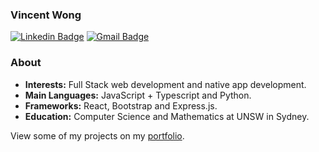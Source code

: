 ### Vincent Wong
[![Linkedin Badge](https://img.shields.io/badge/-Vincent_Wong-blue?style=flat-square&logo=Linkedin&logoColor=white&link=https://www.linkedin.com/in/vincent-wc-wong//)](https://www.linkedin.com/in/vincent-wc-wong/) 
[![Gmail Badge](https://img.shields.io/badge/-vincent@vwong.dev-c14438?style=flat-square&logo=Gmail&logoColor=white&link=mailto:vincent@vwong.dev)](vincent@vwong.dev)

### About
-  **Interests:** Full Stack web development and native app development.
-  **Main Languages:** JavaScript + Typescript and Python.
-  **Frameworks:** React, Bootstrap and Express.js.
-  **Education:** Computer Science and Mathematics at UNSW in Sydney.

View some of my projects on my [portfolio](https://vwong.dev).


